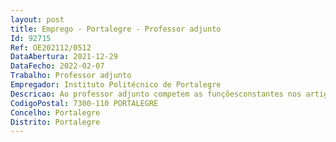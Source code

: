 ```yaml
--- 
layout: post
title: Emprego - Portalegre - Professor adjunto
Id: 92715
Ref: OE202112/0512
DataAbertura: 2021-12-29
DataFecho: 2022-02-07
Trabalho: Professor adjunto
Empregador: Instituto Politécnico de Portalegre
Descricao: Ao professor adjunto competem as funçõesconstantes nos artigos 2.º  A e n.º 4, do artigo 3.º do ECPDESP
CodigoPostal: 7300-110 PORTALEGRE
Concelho: Portalegre
Distrito: Portalegre
--- 
```

